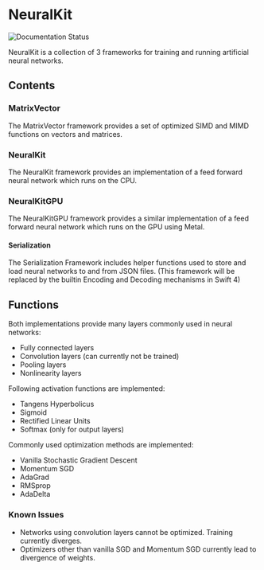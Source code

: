 # NeuralKit
<img src="https://raw.githubusercontent.com/palle-k/NeuralKit/master/Docs/badge.svg" alt="Documentation Status"/>

NeuralKit is a collection of 3 frameworks for training and running artificial neural networks.

## Contents

### MatrixVector
The MatrixVector framework provides a set of optimized SIMD and MIMD functions on vectors and matrices.

### NeuralKit
The NeuralKit framework provides an implementation of a feed forward neural network which runs on the CPU.

### NeuralKitGPU
The NeuralKitGPU framework provides a similar implementation of a feed forward neural network which runs on the GPU using Metal.

#### Serialization
The Serialization Framework includes helper functions used to store and load neural networks to and from JSON files.
(This framework will be replaced by the builtin Encoding and Decoding mechanisms in Swift 4)

## Functions

Both implementations provide many layers commonly used in neural networks:

- Fully connected layers
- Convolution layers (can currently not be trained)
- Pooling layers
- Nonlinearity layers

Following activation functions are implemented:

- Tangens Hyperbolicus
- Sigmoid
- Rectified Linear Units
- Softmax (only for output layers)

Commonly used optimization methods are implemented:

- Vanilla Stochastic Gradient Descent
- Momentum SGD
- AdaGrad
- RMSprop
- AdaDelta


### Known Issues

- Networks using convolution layers cannot be optimized. Training currently diverges.
- Optimizers other than vanilla SGD and Momentum SGD currently lead to divergence of weights.
